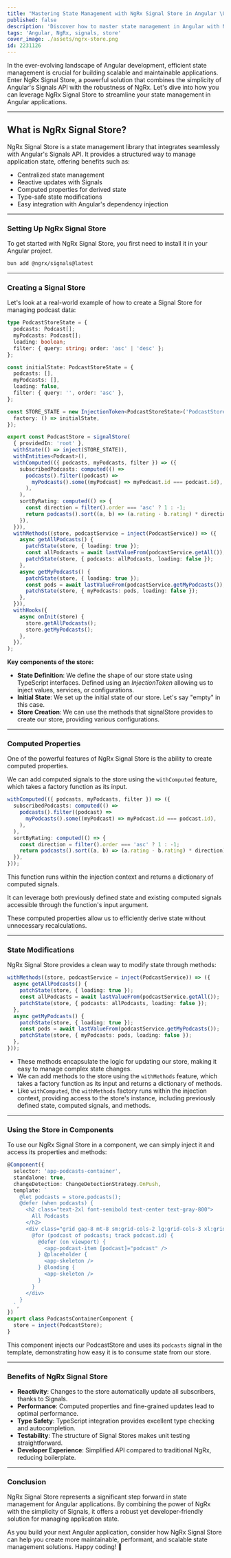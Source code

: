 ```yaml
---
title: "Mastering State Management with NgRx Signal Store in Angular \U0001F680"
published: false
description: 'Discover how to master state management in Angular with NgRx Signal Store. This article explores the integration of Angular''s Signals API with NgRx to create a powerful and efficient state management solution. Learn how to set up NgRx Signal Store, manage centralized state, leverage reactive updates, and utilize computed properties for derived state in your Angular applications.'
tags: 'Angular, NgRx, signals, store'
cover_image: ./assets/ngrx-store.png
id: 2231126
---
```


In the ever-evolving landscape of Angular development, efficient state management is crucial for building scalable and maintainable applications. Enter NgRx Signal Store, a powerful solution that combines the simplicity of Angular's Signals API with the robustness of NgRx. Let's dive into how you can leverage NgRx Signal Store to streamline your state management in Angular applications.

---

## What is NgRx Signal Store?

NgRx Signal Store is a state management library that integrates seamlessly with Angular's Signals API. It provides a structured way to manage application state, offering benefits such as:

- Centralized state management
- Reactive updates with Signals
- Computed properties for derived state
- Type-safe state modifications
- Easy integration with Angular's dependency injection

---

### Setting Up NgRx Signal Store

To get started with NgRx Signal Store, you first need to install it in your Angular project.

```bash
bun add @ngrx/signals@latest
```

---

### Creating a Signal Store

Let's look at a real-world example of how to create a Signal Store for managing podcast data:

```typescript
type PodcastStoreState = {
  podcasts: Podcast[];
  myPodcasts: Podcast[];
  loading: boolean;
  filter: { query: string; order: 'asc' | 'desc' };
};

const initialState: PodcastStoreState = {
  podcasts: [],
  myPodcasts: [],
  loading: false,
  filter: { query: '', order: 'asc' },
};

const STORE_STATE = new InjectionToken<PodcastStoreState>('PodcastStore', {
  factory: () => initialState,
});

export const PodcastStore = signalStore(
  { providedIn: 'root' },
  withState(() => inject(STORE_STATE)),
  withEntities<Podcast>(),
  withComputed(({ podcasts, myPodcasts, filter }) => ({
    subscribedPodcasts: computed(() =>
      podcasts().filter((podcast) =>
        myPodcasts().some((myPodcast) => myPodcast.id === podcast.id),
      ),
    ),
    sortByRating: computed(() => {
      const direction = filter().order === 'asc' ? 1 : -1;
      return podcasts().sort((a, b) => (a.rating - b.rating) * direction);
    }),
  })),
  withMethods((store, podcastService = inject(PodcastService)) => ({
    async getAllPodcasts() {
      patchState(store, { loading: true });
      const allPodcasts = await lastValueFrom(podcastService.getAll());
      patchState(store, { podcasts: allPodcasts, loading: false });
    },
    async getMyPodcasts() {
      patchState(store, { loading: true });
      const pods = await lastValueFrom(podcastService.getMyPodcasts());
      patchState(store, { myPodcasts: pods, loading: false });
    },
  })),
  withHooks({
    async onInit(store) {
      store.getAllPodcasts();
      store.getMyPodcasts();
    },
  }),
);
```

**Key components of the store:**

- **State Definition**: We define the shape of our store state using TypeScript interfaces. Defined using an _InjectionToken_ allowing us to inject values, services, or configurations.
- **Initial State**: We set up the initial state of our store. Let's say "empty" in this case.
- **Store Creation**: We can use the methods that signalStore provides to create our store, providing various configurations.

---

### Computed Properties

One of the powerful features of NgRx Signal Store is the ability to create computed properties.

We can add computed signals to the store using the `withComputed` feature, which takes a factory function as its input.

```typescript
withComputed(({ podcasts, myPodcasts, filter }) => ({
  subscribedPodcasts: computed(() =>
    podcasts().filter((podcast) =>
      myPodcasts().some((myPodcast) => myPodcast.id === podcast.id),
    ),
  ),
  sortByRating: computed(() => {
    const direction = filter().order === 'asc' ? 1 : -1;
    return podcasts().sort((a, b) => (a.rating - b.rating) * direction);
  }),
}));
```

This function runs within the injection context and returns a dictionary of computed signals.

It can leverage both previously defined state and existing computed signals accessible through the function's input argument.

These computed properties allow us to efficiently derive state without unnecessary recalculations.

---

### State Modifications

NgRx Signal Store provides a clean way to modify state through methods:

```typescript
withMethods((store, podcastService = inject(PodcastService)) => ({
  async getAllPodcasts() {
    patchState(store, { loading: true });
    const allPodcasts = await lastValueFrom(podcastService.getAll());
    patchState(store, { podcasts: allPodcasts, loading: false });
  },
  async getMyPodcasts() {
    patchState(store, { loading: true });
    const pods = await lastValueFrom(podcastService.getMyPodcasts());
    patchState(store, { myPodcasts: pods, loading: false });
  },
}));
```

- These methods encapsulate the logic for updating our store, making it easy to manage complex state changes.
- We can add methods to the store using the `withMethods` feature, which takes a factory function as its input and returns a dictionary of methods.
- Like `withComputed`, the `withMethods` factory runs within the injection context, providing access to the store's instance, including previously defined state, computed signals, and methods.

---

### Using the Store in Components

To use our NgRx Signal Store in a component, we can simply inject it and access its properties and methods:

```typescript
@Component({
  selector: 'app-podcasts-container',
  standalone: true,
  changeDetection: ChangeDetectionStrategy.OnPush,
  template: `
    @let podcasts = store.podcasts();
    @defer (when podcasts) {
      <h2 class="text-2xl font-semibold text-center text-gray-800">
        All Podcasts
      </h2>
      <div class="grid gap-8 mt-8 sm:grid-cols-2 lg:grid-cols-3 xl:grid-cols-4">
        @for (podcast of podcasts; track podcast.id) {
          @defer (on viewport) {
            <app-podcast-item [podcast]="podcast" />
          } @placeholder {
            <app-skeleton />
          } @loading {
            <app-skeleton />
          }
        }
      </div>
    }
  `,
})
export class PodcastsContainerComponent {
  store = inject(PodcastStore);
}
```

This component injects our PodcastStore and uses its `podcasts` signal in the template, demonstrating how easy it is to consume state from our store.

---

### Benefits of NgRx Signal Store

- **Reactivity**: Changes to the store automatically update all subscribers, thanks to Signals.
- **Performance**: Computed properties and fine-grained updates lead to optimal performance.
- **Type Safety**: TypeScript integration provides excellent type checking and autocompletion.
- **Testability**: The structure of Signal Stores makes unit testing straightforward.
- **Developer Experience**: Simplified API compared to traditional NgRx, reducing boilerplate.

---

### Conclusion

NgRx Signal Store represents a significant step forward in state management for Angular applications. By combining the power of NgRx with the simplicity of Signals, it offers a robust yet developer-friendly solution for managing application state.

As you build your next Angular application, consider how NgRx Signal Store can help you create more maintainable, performant, and scalable state management solutions. Happy coding! 🚀

